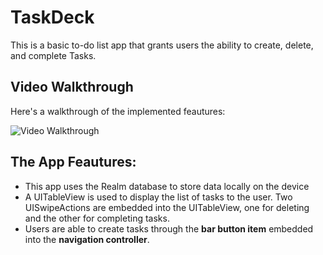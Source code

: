 # TaskDeck

This is a basic to-do list app that grants users the ability to create, delete, and complete Tasks.

## Video Walkthrough
Here's a walkthrough of the implemented feautures:

<img src='https://media.giphy.com/media/MVO3UcIpv6ClOoWBXu/giphy.gif'  title='Video Walkthrough' width='' alt='Video Walkthrough' />

## The App Feautures:
- This app uses the Realm database to store data locally on the device
- A UITableView is used to display the list of tasks to the user. Two UISwipeActions are embedded into the UITableView, one for deleting and the other for completing tasks.
- Users are able to create tasks through the **bar button item** embedded into the **navigation controller**.


